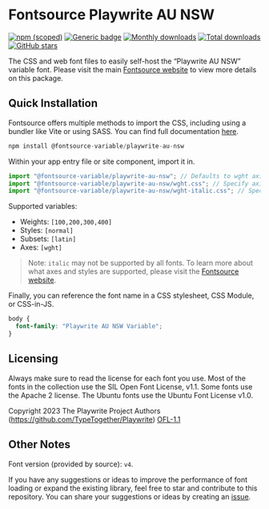 # Fontsource Playwrite AU NSW

[![npm (scoped)](https://img.shields.io/npm/v/@fontsource-variable/playwrite-au-nsw?color=brightgreen)](https://www.npmjs.com/package/@fontsource-variable/playwrite-au-nsw) [![Generic badge](https://img.shields.io/badge/fontsource-passing-brightgreen)](https://github.com/fontsource/fontsource) [![Monthly downloads](https://badgen.net/npm/dm/@fontsource-variable/playwrite-au-nsw)](https://github.com/fontsource/fontsource) [![Total downloads](https://badgen.net/npm/dt/@fontsource-variable/playwrite-au-nsw)](https://github.com/fontsource/fontsource) [![GitHub stars](https://img.shields.io/github/stars/fontsource/fontsource.svg?style=social&label=Star)](https://github.com/fontsource/fontsource/stargazers)

The CSS and web font files to easily self-host the “Playwrite AU NSW” variable font. Please visit the main [Fontsource website](https://fontsource.org/fonts/playwrite-au-nsw) to view more details on this package.

## Quick Installation

Fontsource offers multiple methods to import the CSS, including using a bundler like Vite or using SASS. You can find full documentation [here](https://fontsource.org/docs/getting-started/introduction).

```javascript
npm install @fontsource-variable/playwrite-au-nsw
```

Within your app entry file or site component, import it in.

```javascript
import "@fontsource-variable/playwrite-au-nsw"; // Defaults to wght axis
import "@fontsource-variable/playwrite-au-nsw/wght.css"; // Specify axis
import "@fontsource-variable/playwrite-au-nsw/wght-italic.css"; // Specify axis and style
```

Supported variables:
- Weights: `[100,200,300,400]`
- Styles: `[normal]`
- Subsets: `[latin]`
- Axes: `[wght]`

> Note: `italic` may not be supported by all fonts. To learn more about what axes and styles are supported, please visit the [Fontsource website](https://fontsource.org/fonts/playwrite-au-nsw).

Finally, you can reference the font name in a CSS stylesheet, CSS Module, or CSS-in-JS.

```css
body {
  font-family: "Playwrite AU NSW Variable";
}
```

## Licensing
Always make sure to read the license for each font you use. Most of the fonts in the collection use the SIL Open Font License, v1.1. Some fonts use the Apache 2 license. The Ubuntu fonts use the Ubuntu Font License v1.0.

Copyright 2023 The Playwrite Project Authors (https://github.com/TypeTogether/Playwrite)
[OFL-1.1](http://scripts.sil.org/OFL)

## Other Notes
Font version (provided by source): `v4`.

If you have any suggestions or ideas to improve the performance of font loading or expand the existing library, feel free to star and contribute to this repository. You can share your suggestions or ideas by creating an [issue](https://github.com/fontsource/fontsource/issues).